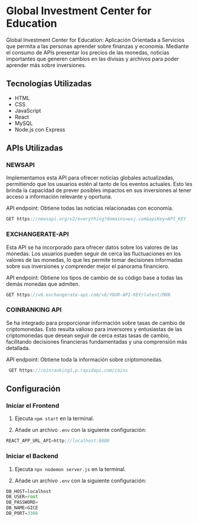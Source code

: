 # Global Investment Center for Education
Global Investment Center for Education: Aplicación Orientada a Servicios que permita a las personas aprender sobre finanzas y economía. Mediante el consumo de APIs presentar los precios de las monedas, noticias importantes que generen cambios en las divisas y archivos para poder aprender más sobre inversiones.

## Tecnologías Utilizadas

- HTML
- CSS
- JavaScript
- React
- MySQL
- Node.js con Express

## APIs Utilizadas

### NEWSAPI

Implementamos esta API para ofrecer noticias globales actualizadas, permitiendo que los usuarios estén al tanto de los eventos actuales. Esto les brinda la capacidad de prever posibles impactos en sus inversiones al tener acceso a información relevante y oportuna.

API endpoint: Obtiene todas las noticias relacionadas con economía.

```js
GET https://newsapi.org/v2/everything?domains=wsj.com&apiKey=API_KEY 
```


### EXCHANGERATE-API

Esta API se ha incorporado para ofrecer datos sobre los valores de las monedas. Los usuarios pueden seguir de cerca las fluctuaciones en los valores de las monedas, lo que les permite tomar decisiones informadas sobre sus inversiones y comprender mejor el panorama financiero.

API endpoint: Obtiene los tipos de cambio de su código base a todas las demás monedas que admiten.

```js
GET https://v6.exchangerate-api.com/v6/YOUR-API-KEY/latest/MXN 
```

### COINRANKING API

Se ha integrado para proporcionar información sobre tasas de cambio de criptomonedas. Esto resulta valioso para inversores y entusiastas de las criptomonedas que desean seguir de cerca estas tasas de cambio, facilitando decisiones financieras fundamentadas y una comprensión más detallada.

API endpoint: Obtiene toda la información sobre criptomonedas.

```js
 GET https://coinranking1.p.rapidapi.com/coins
```

## Configuración

### Iniciar el Frontend

1. Ejecuta `npm start` en la terminal.

2. Añade un archivo `.env` con la siguiente configuración:

```js
REACT_APP_URL_API=http://localhost:8080
```

### Iniciar el Backend

1. Ejecuta `npx nodemon server.js` en la terminal.

2. Añade un archivo `.env` con la siguiente configuración:

```js
DB_HOST=localhost
DB_USER=root
DB_PASSWORD=
DB_NAME=GICE
DB_PORT=3306
```

